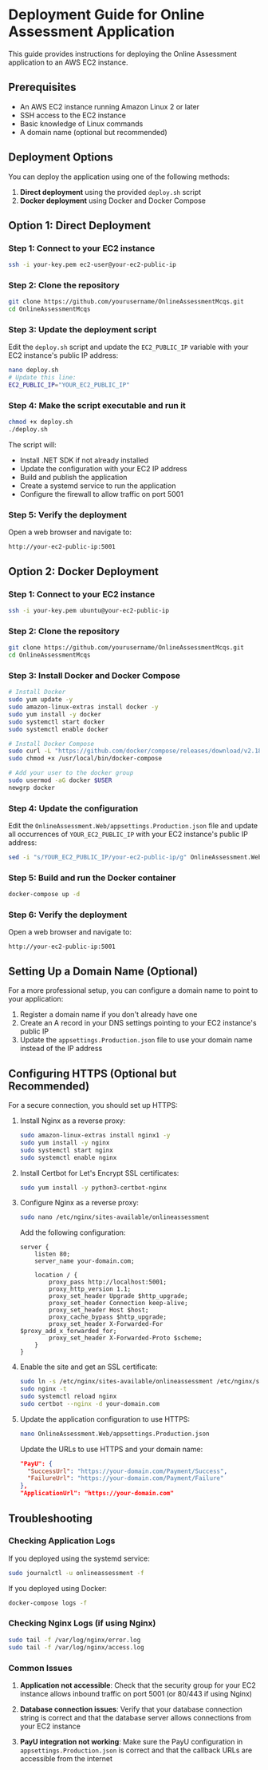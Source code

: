 # Deployment Guide for Online Assessment Application

This guide provides instructions for deploying the Online Assessment application to an AWS EC2 instance.

## Prerequisites

- An AWS EC2 instance running Amazon Linux 2 or later
- SSH access to the EC2 instance
- Basic knowledge of Linux commands
- A domain name (optional but recommended)

## Deployment Options

You can deploy the application using one of the following methods:

1. **Direct deployment** using the provided `deploy.sh` script
2. **Docker deployment** using Docker and Docker Compose

## Option 1: Direct Deployment

### Step 1: Connect to your EC2 instance

```bash
ssh -i your-key.pem ec2-user@your-ec2-public-ip
```

### Step 2: Clone the repository

```bash
git clone https://github.com/yourusername/OnlineAssessmentMcqs.git
cd OnlineAssessmentMcqs
```

### Step 3: Update the deployment script

Edit the `deploy.sh` script and update the `EC2_PUBLIC_IP` variable with your EC2 instance's public IP address:

```bash
nano deploy.sh
# Update this line:
EC2_PUBLIC_IP="YOUR_EC2_PUBLIC_IP"
```

### Step 4: Make the script executable and run it

```bash
chmod +x deploy.sh
./deploy.sh
```

The script will:
- Install .NET SDK if not already installed
- Update the configuration with your EC2 IP address
- Build and publish the application
- Create a systemd service to run the application
- Configure the firewall to allow traffic on port 5001

### Step 5: Verify the deployment

Open a web browser and navigate to:

```
http://your-ec2-public-ip:5001
```

## Option 2: Docker Deployment

### Step 1: Connect to your EC2 instance

```bash
ssh -i your-key.pem ubuntu@your-ec2-public-ip
```

### Step 2: Clone the repository

```bash
git clone https://github.com/yourusername/OnlineAssessmentMcqs.git
cd OnlineAssessmentMcqs
```

### Step 3: Install Docker and Docker Compose

```bash
# Install Docker
sudo yum update -y
sudo amazon-linux-extras install docker -y
sudo yum install -y docker
sudo systemctl start docker
sudo systemctl enable docker

# Install Docker Compose
sudo curl -L "https://github.com/docker/compose/releases/download/v2.18.1/docker-compose-$(uname -s)-$(uname -m)" -o /usr/local/bin/docker-compose
sudo chmod +x /usr/local/bin/docker-compose

# Add your user to the docker group
sudo usermod -aG docker $USER
newgrp docker
```

### Step 4: Update the configuration

Edit the `OnlineAssessment.Web/appsettings.Production.json` file and update all occurrences of `YOUR_EC2_PUBLIC_IP` with your EC2 instance's public IP address:

```bash
sed -i "s/YOUR_EC2_PUBLIC_IP/your-ec2-public-ip/g" OnlineAssessment.Web/appsettings.Production.json
```

### Step 5: Build and run the Docker container

```bash
docker-compose up -d
```

### Step 6: Verify the deployment

Open a web browser and navigate to:

```
http://your-ec2-public-ip:5001
```

## Setting Up a Domain Name (Optional)

For a more professional setup, you can configure a domain name to point to your application:

1. Register a domain name if you don't already have one
2. Create an A record in your DNS settings pointing to your EC2 instance's public IP
3. Update the `appsettings.Production.json` file to use your domain name instead of the IP address

## Configuring HTTPS (Optional but Recommended)

For a secure connection, you should set up HTTPS:

1. Install Nginx as a reverse proxy:
   ```bash
   sudo amazon-linux-extras install nginx1 -y
   sudo yum install -y nginx
   sudo systemctl start nginx
   sudo systemctl enable nginx
   ```

2. Install Certbot for Let's Encrypt SSL certificates:
   ```bash
   sudo yum install -y python3-certbot-nginx
   ```

3. Configure Nginx as a reverse proxy:
   ```bash
   sudo nano /etc/nginx/sites-available/onlineassessment
   ```

   Add the following configuration:
   ```
   server {
       listen 80;
       server_name your-domain.com;

       location / {
           proxy_pass http://localhost:5001;
           proxy_http_version 1.1;
           proxy_set_header Upgrade $http_upgrade;
           proxy_set_header Connection keep-alive;
           proxy_set_header Host $host;
           proxy_cache_bypass $http_upgrade;
           proxy_set_header X-Forwarded-For $proxy_add_x_forwarded_for;
           proxy_set_header X-Forwarded-Proto $scheme;
       }
   }
   ```

4. Enable the site and get an SSL certificate:
   ```bash
   sudo ln -s /etc/nginx/sites-available/onlineassessment /etc/nginx/sites-enabled/
   sudo nginx -t
   sudo systemctl reload nginx
   sudo certbot --nginx -d your-domain.com
   ```

5. Update the application configuration to use HTTPS:
   ```bash
   nano OnlineAssessment.Web/appsettings.Production.json
   ```

   Update the URLs to use HTTPS and your domain name:
   ```json
   "PayU": {
     "SuccessUrl": "https://your-domain.com/Payment/Success",
     "FailureUrl": "https://your-domain.com/Payment/Failure"
   },
   "ApplicationUrl": "https://your-domain.com"
   ```

## Troubleshooting

### Checking Application Logs

If you deployed using the systemd service:
```bash
sudo journalctl -u onlineassessment -f
```

If you deployed using Docker:
```bash
docker-compose logs -f
```

### Checking Nginx Logs (if using Nginx)

```bash
sudo tail -f /var/log/nginx/error.log
sudo tail -f /var/log/nginx/access.log
```

### Common Issues

1. **Application not accessible**: Check that the security group for your EC2 instance allows inbound traffic on port 5001 (or 80/443 if using Nginx)

2. **Database connection issues**: Verify that your database connection string is correct and that the database server allows connections from your EC2 instance

3. **PayU integration not working**: Make sure the PayU configuration in `appsettings.Production.json` is correct and that the callback URLs are accessible from the internet
